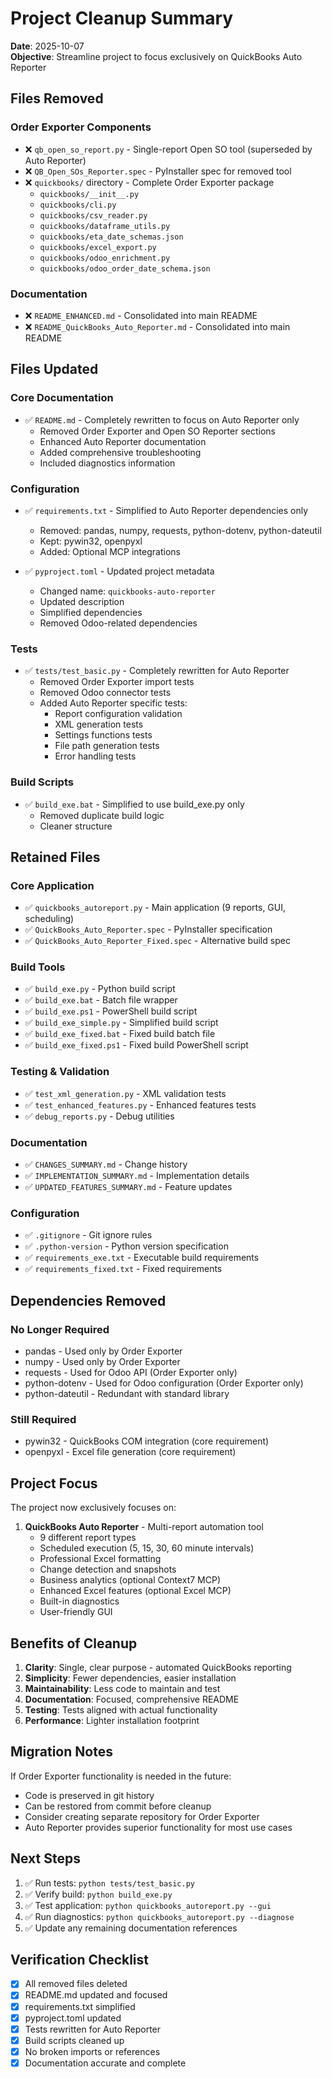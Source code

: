 # Project Cleanup Summary

**Date**: 2025-10-07  
**Objective**: Streamline project to focus exclusively on QuickBooks Auto Reporter

## Files Removed

### Order Exporter Components
- ❌ `qb_open_so_report.py` - Single-report Open SO tool (superseded by Auto Reporter)
- ❌ `QB_Open_SOs_Reporter.spec` - PyInstaller spec for removed tool
- ❌ `quickbooks/` directory - Complete Order Exporter package
  - `quickbooks/__init__.py`
  - `quickbooks/cli.py`
  - `quickbooks/csv_reader.py`
  - `quickbooks/dataframe_utils.py`
  - `quickbooks/eta_date_schemas.json`
  - `quickbooks/excel_export.py`
  - `quickbooks/odoo_enrichment.py`
  - `quickbooks/odoo_order_date_schema.json`

### Documentation
- ❌ `README_ENHANCED.md` - Consolidated into main README
- ❌ `README_QuickBooks_Auto_Reporter.md` - Consolidated into main README

## Files Updated

### Core Documentation
- ✅ `README.md` - Completely rewritten to focus on Auto Reporter only
  - Removed Order Exporter and Open SO Reporter sections
  - Enhanced Auto Reporter documentation
  - Added comprehensive troubleshooting
  - Included diagnostics information

### Configuration
- ✅ `requirements.txt` - Simplified to Auto Reporter dependencies only
  - Removed: pandas, numpy, requests, python-dotenv, python-dateutil
  - Kept: pywin32, openpyxl
  - Added: Optional MCP integrations

- ✅ `pyproject.toml` - Updated project metadata
  - Changed name: `quickbooks-auto-reporter`
  - Updated description
  - Simplified dependencies
  - Removed Odoo-related dependencies

### Tests
- ✅ `tests/test_basic.py` - Completely rewritten for Auto Reporter
  - Removed Order Exporter import tests
  - Removed Odoo connector tests
  - Added Auto Reporter specific tests:
    - Report configuration validation
    - XML generation tests
    - Settings functions tests
    - File path generation tests
    - Error handling tests

### Build Scripts
- ✅ `build_exe.bat` - Simplified to use build_exe.py only
  - Removed duplicate build logic
  - Cleaner structure

## Retained Files

### Core Application
- ✅ `quickbooks_autoreport.py` - Main application (9 reports, GUI, scheduling)
- ✅ `QuickBooks_Auto_Reporter.spec` - PyInstaller specification
- ✅ `QuickBooks_Auto_Reporter_Fixed.spec` - Alternative build spec

### Build Tools
- ✅ `build_exe.py` - Python build script
- ✅ `build_exe.bat` - Batch file wrapper
- ✅ `build_exe.ps1` - PowerShell build script
- ✅ `build_exe_simple.py` - Simplified build script
- ✅ `build_exe_fixed.bat` - Fixed build batch file
- ✅ `build_exe_fixed.ps1` - Fixed build PowerShell script

### Testing & Validation
- ✅ `test_xml_generation.py` - XML validation tests
- ✅ `test_enhanced_features.py` - Enhanced features tests
- ✅ `debug_reports.py` - Debug utilities

### Documentation
- ✅ `CHANGES_SUMMARY.md` - Change history
- ✅ `IMPLEMENTATION_SUMMARY.md` - Implementation details
- ✅ `UPDATED_FEATURES_SUMMARY.md` - Feature updates

### Configuration
- ✅ `.gitignore` - Git ignore rules
- ✅ `.python-version` - Python version specification
- ✅ `requirements_exe.txt` - Executable build requirements
- ✅ `requirements_fixed.txt` - Fixed requirements

## Dependencies Removed

### No Longer Required
- pandas - Used only by Order Exporter
- numpy - Used only by Order Exporter
- requests - Used for Odoo API (Order Exporter only)
- python-dotenv - Used for Odoo configuration (Order Exporter only)
- python-dateutil - Redundant with standard library

### Still Required
- pywin32 - QuickBooks COM integration (core requirement)
- openpyxl - Excel file generation (core requirement)

## Project Focus

The project now exclusively focuses on:

1. **QuickBooks Auto Reporter** - Multi-report automation tool
   - 9 different report types
   - Scheduled execution (5, 15, 30, 60 minute intervals)
   - Professional Excel formatting
   - Change detection and snapshots
   - Business analytics (optional Context7 MCP)
   - Enhanced Excel features (optional Excel MCP)
   - Built-in diagnostics
   - User-friendly GUI

## Benefits of Cleanup

1. **Clarity**: Single, clear purpose - automated QuickBooks reporting
2. **Simplicity**: Fewer dependencies, easier installation
3. **Maintainability**: Less code to maintain and test
4. **Documentation**: Focused, comprehensive README
5. **Testing**: Tests aligned with actual functionality
6. **Performance**: Lighter installation footprint

## Migration Notes

If Order Exporter functionality is needed in the future:
- Code is preserved in git history
- Can be restored from commit before cleanup
- Consider creating separate repository for Order Exporter
- Auto Reporter provides superior functionality for most use cases

## Next Steps

1. ✅ Run tests: `python tests/test_basic.py`
2. ✅ Verify build: `python build_exe.py`
3. ✅ Test application: `python quickbooks_autoreport.py --gui`
4. ✅ Run diagnostics: `python quickbooks_autoreport.py --diagnose`
5. ✅ Update any remaining documentation references

## Verification Checklist

- [x] All removed files deleted
- [x] README.md updated and focused
- [x] requirements.txt simplified
- [x] pyproject.toml updated
- [x] Tests rewritten for Auto Reporter
- [x] Build scripts cleaned up
- [x] No broken imports or references
- [x] Documentation accurate and complete
